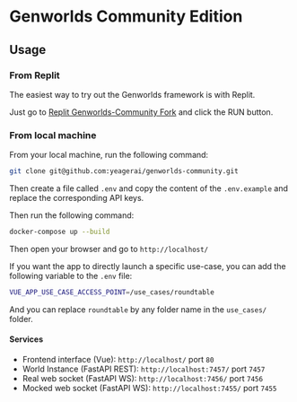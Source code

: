 # Genworlds Community Edition

## Usage

### From Replit
The easiest way to try out the Genworlds framework is with Replit.

Just go to [Replit Genworlds-Community Fork](https://replit.com/@yeagerai/genworlds-community) and click the RUN button.

### From local machine
From your local machine, run the following command:
```bash
git clone git@github.com:yeagerai/genworlds-community.git
```
Then create a file called `.env` and copy the content of the `.env.example` and replace the corresponding API keys. 

Then run the following command:
```bash
docker-compose up --build
```

Then open your browser and go to `http://localhost/`

If you want the app to directly launch a specific use-case, you can add the following variable to the `.env` file:
```bash
VUE_APP_USE_CASE_ACCESS_POINT=/use_cases/roundtable
```
And you can replace `roundtable` by any folder name in the `use_cases/` folder.


#### Services
* Frontend interface (Vue): `http://localhost/` port `80`
* World Instance (FastAPI REST): `http://localhost:7457/` port `7457`
* Real web socket (FastAPI WS): `http://localhost:7456/` port `7456`
* Mocked web socket (FastAPI WS): `http://localhost:7455/` port `7455`


